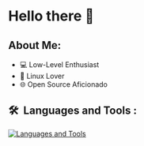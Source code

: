 # Hello there 👋

## About Me:
- 💻 Low-Level Enthusiast
- 🐧 Linux Lover
- 🌐 Open Source Aficionado

## 🛠 &nbsp;Languages and Tools :
[![Languages and Tools](https://skillicons.dev/icons?i=go,zig,rust,c,wasm,ts,js,php,symfony,lua,linux,docker,git,gitlab,github,azure,aws,neovim,vim)](https://skillicons.dev)
